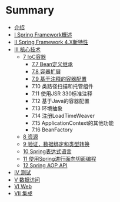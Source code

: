 # Summary

* [介绍](README.md)
* [I Spring Framework概述](chapter1.md)
* [II Spring Framework 4.X新特性](ii-spring-framework-4xxin-te-xing.md)
* [III 核心技术](iii-he-xin-ji-zhu.md)
  * [7 IoC容器](iii-he-xin-ji-zhu/7-iocrong-qi.md)
    * [7.7 Bean定义继承](iii-he-xin-ji-zhu/77-beanding-yi-ji-cheng.md)
    * [7.8 容器扩展](iii-he-xin-ji-zhu/78-rong-qi-kuo-zhan.md)
    * [7.9 基于注释的容器配置](iii-he-xin-ji-zhu/79-ji-yu-zhu-shi-de-rong-qi-pei-zhi.md)
    * 7.10 类路径扫描和托管组件
    * 7.11 使用JSR 330标准注释
    * 7.12 基于Java的容器配置
    * 7.13 环境抽象
    * 7.14 注册LoadTimeWeaver
    * 7.15 ApplicationContext的其他功能
    * 7.16 BeanFactory
  * [8 资源](8-zi-yuan.md)
  * [9 验证，数据绑定和类型转换](9-yan-zheng-ff0c-shu-ju-bang-ding-he-lei-xing-zhuan-huan.md)
  * [10 Spring表达式语言](10-springbiao-da-shi-yu-yan.md)
  * [11 使用Spring进行面向切面编程](11-shi-yongspring-jin-xing-mian-xiang-qie-mian-bian-cheng.md)
  * [12 Spring AOP API](12-spring-aop-api.md)
* [IV 测试](iv-ce-shi.md)
* [V 数据访问](v-shu-ju-fang-wen.md)
* [VI Web](vi-web.md)
* [VII 集成](vii-ji-cheng.md)

